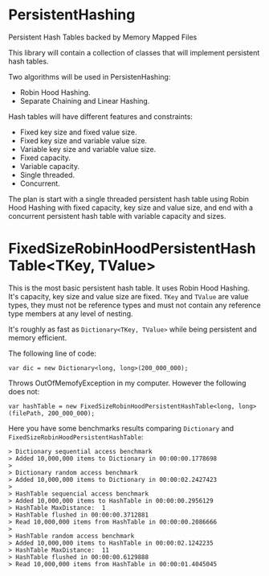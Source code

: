 # PersistentHashing
Persistent Hash Tables backed by Memory Mapped Files

This library will contain a collection of classes that will implement
persistent hash tables. 

Two algorithms will be used in PersistenHashing:
  * Robin Hood Hashing.
  * Separate Chaining and Linear Hashing.

Hash tables will have different features and constraints:
  * Fixed key size and fixed value size.
  * Fixed key size and variable value size.
  * Variable key size and variable value size.
  * Fixed capacity.
  * Variable capacity.
  * Single threaded.
  * Concurrent.

The plan is start with a single threaded persistent hash table using Robin Hood Hashing with fixed capacity,
key size and value size, and end with a concurrent persistent hash table with variable capacity and sizes.

# FixedSizeRobinHoodPersistentHashTable<TKey, TValue>

This is the most basic persistent hash table. It uses Robin Hood Hashing. It's capacity, key size and value size are fixed.
`TKey` and `TValue` are value types, they must not be reference types and must not contain any reference type members at any level of nesting.

It's roughly as fast as `Dictionary<TKey, TValue>` while being persistent and memory efficient.

The following line of code:

```<language>
var dic = new Dictionary<long, long>(200_000_000);
```

Throws OutOfMemofyException in my computer. However the following does not:


```<language>
var hashTable = new FixedSizeRobinHoodPersistentHashTable<long, long>(filePath, 200_000_000);
```



Here you have some benchmarks results comparing `Dictionary` and `FixedSizeRobinHoodPersistentHashTable`:


```<language>
> Dictionary sequential access benchmark
> Added 10,000,000 items to Dictionary in 00:00:00.1778698
> 
> Dictionary random access benchmark
> Added 10,000,000 items to Dictionary in 00:00:02.2427423
> 
> HashTable sequencial access benchmark
> Added 10,000,000 items to HashTable in 00:00:00.2956129
> HashTable MaxDistance:  1
> HashTable flushed in 00:00:00.3712881
> Read 10,000,000 items from HashTable in 00:00:00.2086666
> 
> HashTable random access benchmark
> Added 10,000,000 items to HashTable in 00:00:02.1242235
> HashTable MaxDistance:  11
> HashTable flushed in 00:00:00.6129888
> Read 10,000,000 items from HashTable in 00:00:01.4045045
```




